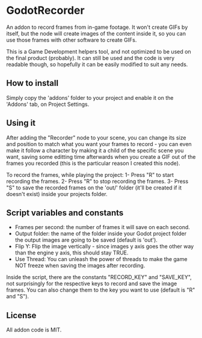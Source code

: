 # GodotRecorder
An addon to record frames from in-game footage. It won't create GIFs by itself, but the node will create
images of the content inside it, so you can use those frames with other software to create GIFs.

This is a Game Development helpers tool, and not optimized to be used on the final product (probably). It can still be used
and the code is very readable though, so hopefully it can be easily modified to suit any needs.

## How to install
Simply copy the 'addons' folder to your project and enable it on the 'Addons' tab, on Project Settings.

## Using it
After adding the "Recorder" node to your scene, you can change its size and position to match what you want your frames to record - 
you can even make it follow a character by making it a child of the specific scene you want, saving some editting time
afterwards when you create a GIF out of the frames you recorded (this is the particular reason I created this node).

To record the frames, while playing the project:
1- Press "R" to start recording the frames.
2- Press "R" to stop recording the frames.
3- Press "S" to save the recorded frames on the 'out/' folder (it'll be created if it doesn't exist) inside your projects folder.

## Script variables and constants
- Frames per second: the number of frames it will save on each second.
- Output folder: the name of the folder inside your Godot project folder the output images are going to be saved (default is 'out').
- Flip Y: Flip the image vertically - since images y axis goes the other way than the engine y axis, this should stay TRUE.
- Use Thread: You can unleash the power of threads to make the game NOT freeze when saving the images after recording.

Inside the script, there are the constants "RECORD_KEY" and "SAVE_KEY", not surprisingly for the respective keys to record and
save the image frames. You can also change them to the key you want to use (default is "R" and "S").

## License
All addon code is MIT.
